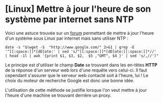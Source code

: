 # [Linux] Mettre à jour l'heure de son système par internet sans NTP

Voici une astuce trouvée sur un [forum][1] permettant de mettre à jour l'heure d'un système sous Linux par internet mais sans utiliser NTP :

    date -s "$(wget -S  "http://www.google.com/" 2>&1 | grep -E '^[[:space:]]*[dD]ate:' | sed 's/^[[:space:]]*[dD]ate:[[:space:]]*//' | head -1l | awk '{print $1, $3, $2,  $5 ,"GMT", $4 }' | sed 's/,//')"

Le principe est d'utiliser le champ **Date** se trouvant dans les en-têtes **HTTP** de la réponse d'un serveur web lors d'une requête vers celui-ci. Il faut cependant s'assurer que le serveur web contacté soit à l'heure, lui ! Le choix du moteur de recherche Google est donc une bonne idée.

L'utilisation de cette méthode se justifie lorsque l'on veut mettre à jour l'heure d'une machine se trouvant derrière un proxy.

 [1]: http://superuser.com/questions/307158/how-to-use-ntpdate-behind-a-proxy/465838#465838 "How to use ntpdate behind a proxy"
